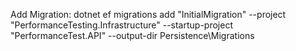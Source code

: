 Add Migration:
dotnet ef migrations add "InitialMigration" --project "PerformanceTesting.Infrastructure" --startup-project "PerformanceTest.API" --output-dir Persistence\Migrations